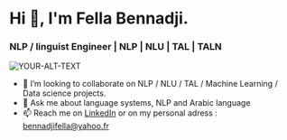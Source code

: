 # Hi 👋, I'm Fella Bennadji.

### NLP / linguist Engineer | NLP | NLU | TAL | TALN        <picture>
 <img alt="YOUR-ALT-TEXT" src="https://camo.githubusercontent.com/3cfadbdd09e29006e1694176d31e034274fd52c78f996dc3ae15fc74d494a8f0/68747470733a2f2f63646e2e6472696262626c652e636f6d2f75736572732f343035353439342f73637265656e73686f74732f31353231353735362f6c6f747469652d3030305f315f312e676966">
</picture>

- 👯 I’m looking to collaborate on NLP / NLU / TAL / Machine Learning / Data science projects.
- 💬 Ask me about language systems, NLP and Arabic language 
- 📫 Reach me on [LinkedIn](www.linkedin.com/in/fella-bennadji) or on my personal adress : bennadjifella@yahoo.fr

